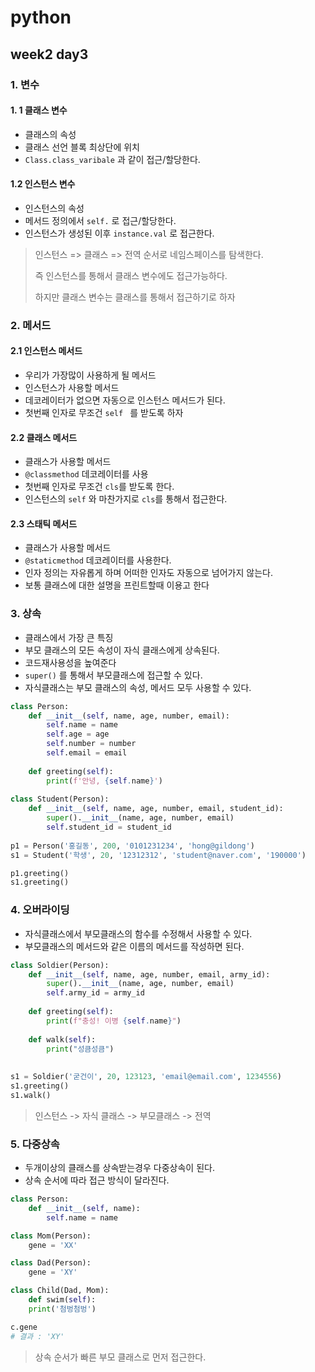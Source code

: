 # python

## week2 day3

### 1. 변수

#### 1. 1 클래스 변수

- 클래스의 속성
- 클래스 선언 블록 최상단에 위치
- `Class.class_varibale` 과 같이 접근/할당한다.

#### 1.2 인스턴스 변수

- 인스턴스의 속성
- 메서드 정의에서 `self.` 로 접근/할당한다.
- 인스턴스가 생성된 이후 `instance.val` 로 접근한다.

> 인스턴스 => 클래스 => 전역 순서로 네임스페이스를 탐색한다. 
>
> 즉 인스턴스를 통해서 클래스 변수에도 접근가능하다.
>
> 하지만 클래스 변수는 클래스를 통해서 접근하기로 하자



### 2. 메서드

#### 2.1 인스턴스 메서드

- 우리가 가장많이 사용하게 될 메서드
- 인스턴스가 사용할 메서드
- 데코레이터가 없으면 자동으로 인스턴스 메서드가 된다.
- 첫번째 인자로 무조건 `self ` 를 받도록 하자

#### 2.2 클래스 메서드

- 클래스가 사용할 메서드
- `@classmethod` 데코레이터를 사용
- 첫번째 인자로 무조건 `cls`를 받도록 한다.
- 인스턴스의 `self` 와 마찬가지로 `cls`를 통해서 접근한다.

#### 2.3 스태틱 메서드

- 클래스가 사용할 메서드
- `@staticmethod` 데코레이터를 사용한다.
- 인자 정의는 자유롭게 하며 어떠한 인자도 자동으로 넘어가지 않는다.
- 보통 클래스에 대한 설명을 프린트할때 이용고 한다



### 3. 상속

- 클래스에서 가장 큰 특징
- 부모 클래스의 모든 속성이 자식 클래스에게 상속된다.
- 코드재사용성을 높여준다
- `super()` 를 통해서 부모클래스에 접근할 수 있다.
- 자식클래스는 부모 클래스의 속성, 메서드 모두 사용할 수 있다.

```python
class Person:
    def __init__(self, name, age, number, email):
        self.name = name
        self.age = age
        self.number = number
        self.email = email 
        
    def greeting(self):
        print(f'안녕, {self.name}')
        
class Student(Person):
    def __init__(self, name, age, number, email, student_id):
        super().__init__(name, age, number, email)
        self.student_id = student_id
        
p1 = Person('홍길동', 200, '0101231234', 'hong@gildong')
s1 = Student('학생', 20, '12312312', 'student@naver.com', '190000')

p1.greeting()
s1.greeting()
```



### 4. 오버라이딩

- 자식클래스에서 부모클래스의 함수를 수정해서 사용할 수 있다.
- 부모클래스의 메서드와 같은 이름의 메서드를 작성하면 된다.

```python
class Soldier(Person):
    def __init__(self, name, age, number, email, army_id):
        super().__init__(name, age, number, email)
        self.army_id = army_id
        
    def greeting(self):
        print(f"충성! 이병 {self.name}")
        
    def walk(self):
        print("성큼성큼")
        
        
s1 = Soldier('굳건이', 20, 123123, 'email@email.com', 1234556)
s1.greeting()
s1.walk()
```

> 인스턴스 -> 자식 클래스 -> 부모클래스 -> 전역



### 5. 다중상속

- 두개이상의 클래스를 상속받는경우 다중상속이 된다.
- 상속 순서에 따라 접근 방식이 달라진다.

```python
class Person:
    def __init__(self, name):
        self.name = name

class Mom(Person):
    gene = 'XX'

class Dad(Person):
    gene = 'XY'

class Child(Dad, Mom):
    def swim(self):
    print('첨벙첨벙')

c.gene  
# 결과 : 'XY'
```

> 상속 순서가 빠른 부모 클래스로 먼저 접근한다.